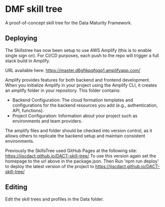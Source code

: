 # DMF skill tree

A proof-of-concept skill tree for the Data Maturity Framework.

## Deploying
The Skillstree has now been setup to use AWS Amplify (this is to enable single sign on).
For CI/CD purposes, each push to the repo will trigger a full stack build in Amplify.

URL available here: https://master.d6gfjkpqfqgp1.amplifyapp.com/

Amplify provides features for both backend and frontend development.
When you initialize Amplify in your project using the Amplify CLI, it creates an amplify folder in your repository. 
This folder contains:
* Backend Configuration: The cloud formation templates and configurations for the backend resources you add (e.g., authentication, API, functions).
* Project Configuration: Information about your project such as environments and team providers.

The amplify files and folder should be checked into version control, as it allows others to replicate the backend setup and maintain consistent environments.


Previously the SkillsTree used GitHub Pages at the following site: https://jiscdact.github.io/DACT-skill-tree/
To use this version again set the homepage to the url above in the package.json.
Then Run 'npm run deploy' to deploy the latest version of the project to https://jiscdact.github.io/DACT-skill-tree/

## Editing
Edit the skill trees and profiles in the Data folder.
